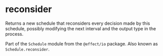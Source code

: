 # reconsider

Returns a new schedule that reconsiders every decision made by this
schedule, possibly modifying the next interval and the output type in the
process.

Part of the `Schedule` module from the `@effect/io` package. Also known as `Schedule.reconsider`.
